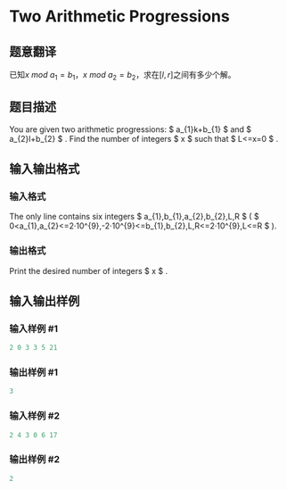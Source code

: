 # Two Arithmetic Progressions

## 题意翻译

已知$x$ $mod$ $a_{1}=b_{1}$，$x$ $mod$ $a_{2}=b_{2}$，求在$[l,r]$之间有多少个解。

## 题目描述

You are given two arithmetic progressions: $ a_{1}k+b_{1} $ and $ a_{2}l+b_{2} $ . Find the number of integers $ x $ such that $ L<=x=0 $ .

## 输入输出格式

### 输入格式

The only line contains six integers $ a_{1},b_{1},a_{2},b_{2},L,R $ ( $ 0&lt;a_{1},a_{2}<=2·10^{9},-2·10^{9}<=b_{1},b_{2},L,R<=2·10^{9},L<=R $ ).

### 输出格式

Print the desired number of integers $ x $ .

## 输入输出样例

### 输入样例 #1

```cpp
2 0 3 3 5 21

```
### 输出样例 #1

```cpp
3

```
### 输入样例 #2

```cpp
2 4 3 0 6 17

```
### 输出样例 #2

```cpp
2

```

